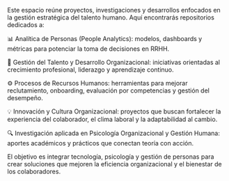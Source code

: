 Este espacio reúne proyectos, investigaciones y desarrollos enfocados en la gestión estratégica del talento humano. Aquí encontrarás repositorios dedicados a:

📊 Analítica de Personas (People Analytics): modelos, dashboards y métricas para potenciar la toma de decisiones en RRHH.

🤝 Gestión del Talento y Desarrollo Organizacional: iniciativas orientadas al crecimiento profesional, liderazgo y aprendizaje continuo.

⚙️ Procesos de Recursos Humanos: herramientas para mejorar reclutamiento, onboarding, evaluación por competencias y gestión del desempeño.

💡 Innovación y Cultura Organizacional: proyectos que buscan fortalecer la experiencia del colaborador, el clima laboral y la adaptabilidad al cambio.

🔍 Investigación aplicada en Psicología Organizacional y Gestión Humana: aportes académicos y prácticos que conectan teoría con acción.

El objetivo es integrar tecnología, psicología y gestión de personas para crear soluciones que mejoren la eficiencia organizacional y el bienestar de los colaboradores.
